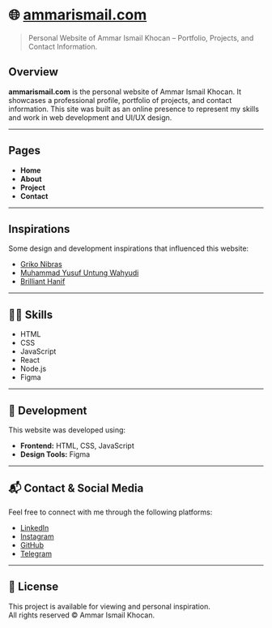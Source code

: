 # 🌐 [ammarismail.com](https://ammarismail.com)

> Personal Website of Ammar Ismail Khocan – Portfolio, Projects, and Contact Information.

## Overview

**ammarismail.com** is the personal website of Ammar Ismail Khocan. It showcases a professional profile, portfolio of projects, and contact information. This site was built as an online presence to represent my skills and work in web development and UI/UX design.

---

## Pages

- **Home**
- **About**
- **Project**
- **Contact**

---

## Inspirations

Some design and development inspirations that influenced this website:

- [Griko Nibras](https://nibras.co)
- [Muhammad Yusuf Untung Wahyudi](https://myusufuw.com/)
- [Brilliant Hanif](https://www.hanifptw.com/)

---

## 👨‍💻 Skills

- HTML
- CSS
- JavaScript
- React
- Node.js
- Figma

---

## 🚀 Development

This website was developed using:

- **Frontend:** HTML, CSS, JavaScript
- **Design Tools:** Figma

---

## 📬 Contact & Social Media

Feel free to connect with me through the following platforms:

- [LinkedIn](https://www.linkedin.com/in/ammarismailkhocan/)
- [Instagram](https://www.instagram.com/ammarkhocan/)
- [GitHub](https://github.com/ammarkhocan)
- [Telegram](https://t.me/ammarkho)

---

## 📄 License

This project is available for viewing and personal inspiration.  
All rights reserved © Ammar Ismail Khocan.
